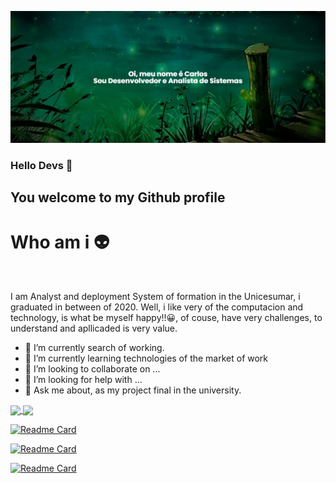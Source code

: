 [![MasterHead](https://github.com/carlos614/carlos614/blob/main/banner%20.png?raw=true)](https://github.com/carlos614)


### Hello Devs 👋

## You welcome to my Github profile

# Who am i 👽
<br>

I am Analyst and deployment System of formation in the Unicesumar, i graduated in between of 2020. Well, i like very of the computacion and technology, is what be myself happy!!😀, of couse, have very challenges, to understand and apllicaded is very value. 


- 🔭 I’m currently search of working. 
- 🌱 I’m currently learning technologies of the market of work
- 👯 I’m looking to collaborate on ...
- 🤔 I’m looking for help with ...
- 💬 Ask me about, as my project final in the university.

<a href="https://github.com/carlos614?tab=repositories">
  <img align="center" src="https://github-readme-stats.vercel.app/api?username=carlos614&show_icons=true&theme=merko" />
</a>
<a href="https://github.com/carlos614?tab=repositories">
  <img align="center" src="https://github-readme-stats.vercel.app/api/top-langs/?username=carlos614&layout=compact&theme=transparent&langs_count=8)](https://github.com/carlos614?tab=repositories" />
</a>
<br>



[![Readme Card](https://github-readme-stats.vercel.app/api/pin/?username=carlos614&repo=ChatBotGPT&show_owner=true&theme=dark)](https://github.com/carlos614/ChatBotGPT)

[![Readme Card](https://github-readme-stats.vercel.app/api/pin/?username=carlos614&repo=OrientadoObjetosAndDAO&show_owner=true&theme=dark)](https://github.com/carlos614/OrientadoObjetosAndDAO)

[![Readme Card](https://github-readme-stats.vercel.app/api/pin/?username=carlos614&repo=LivrariaANGULAR&show_owner=true&theme=dark)](https://github.com/carlos614/LivrariaANGULAR)







